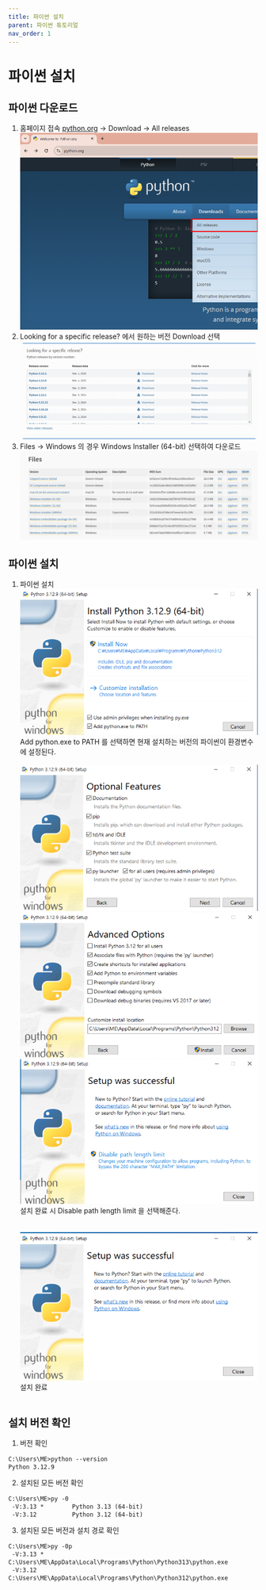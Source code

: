 ```yaml
---
title: 파이썬 설치
parent: 파이썬 튜토리얼
nav_order: 1
---
```

# 파이썬 설치

## 파이썬 다운로드  

1. 홈페이지 접속 [python.org](https://python.org) -> Download -> All releases  
![](파이썬_설치_001.png)
2. Looking for a specific release? 에서 원하는 버전 Download 선택  
![](파이썬_설치_002.png)
3. Files -> Windows 의 경우 Windows Installer (64-bit) 선택하여 다운로드  
![](파이썬_설치_003.png)

## 파이썬 설치  

1. 파이썬 설치  
![](파이썬_설치_004.png)  
Add python.exe to PATH 를 선택하면 현재 설치하는 버전의 파이썬이 환경변수에 설정된다.<br><br>
![](파이썬_설치_005.png)  
![](파이썬_설치_006.png)  
![](파이썬_설치_007.png)  
설치 완료 시 Disable path length limit 을 선택해준다.<br><br>  
![](파이썬_설치_008.png)  
설치 완료<br><br>

## 설치 버전 확인  
1. 버전 확인  
```commandline
C:\Users\ME>python --version
Python 3.12.9
```
2. 설치된 모든 버전 확인  
```commandline
C:\Users\ME>py -0
 -V:3.13 *        Python 3.13 (64-bit)
 -V:3.12          Python 3.12 (64-bit)
```
3. 설치된 모든 버전과 설치 경로 확인  
```commandline
C:\Users\ME>py -0p
 -V:3.13 *        C:\Users\ME\AppData\Local\Programs\Python\Python313\python.exe
 -V:3.12          C:\Users\ME\AppData\Local\Programs\Python\Python312\python.exe
```